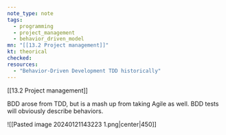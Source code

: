 ```yaml
---
note_type: note
tags:
  - programming
  - project_management
  - behavior_driven_model
mn: "[[13.2 Project management]]"
kt: theorical
checked: 
resources:
  - "Behavior-Driven Development TDD historically"
---
```

[[13.2 Project management]]



BDD arose from TDD, but is a mash up from taking Agile as well. BDD tests will obviously describe behaviors. 

![[Pasted image 20240121143223 1.png|center|450]]

